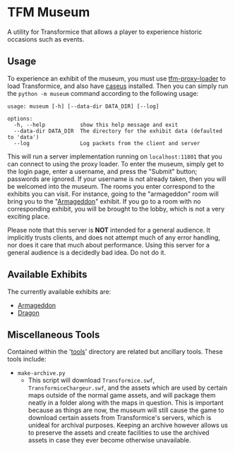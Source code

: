 # TFM Museum

A utility for Transformice that allows a player to experience historic occasions such as events.

## Usage

To experience an exhibit of the museum, you must use [tfm-proxy-loader](https://github.com/friedkeenan/tfm-proxy-loader) to load Transformice, and also have [caseus](https://github.com/friedkeenan/caseus) installed. Then you can simply run the `python -m museum` command according to the following usage:

```
usage: museum [-h] [--data-dir DATA_DIR] [--log]

options:
  -h, --help           show this help message and exit
  --data-dir DATA_DIR  The directory for the exhibit data (defaulted to 'data')
  --log                Log packets from the client and server
```

This will run a server implementation running on `localhost:11801` that you can connect to using the proxy loader. To enter the museum, simply get to the login page, enter a username, and press the "Submit" button; passwords are ignored. If your username is not already taken, then you will be welcomed into the museum. The rooms you enter correspond to the exhibits you can visit. For instance, going to the "armageddon" room will bring you to the "[Armageddon](https://transformice.fandom.com/wiki/Armageddon_2016)" exhibit. If you go to a room with no corresponding exhibit, you will be brought to the lobby, which is not a very exciting place.

Please note that this server is **NOT** intended for a general audience. It implicitly trusts clients, and does not attempt much of any error handling, nor does it care that much about performance. Using this server for a general audience is a decidedly bad idea. Do not do it.

## Available Exhibits

The currently available exhibits are:

- [Armageddon](https://transformice.fandom.com/wiki/Armageddon_2016)
- [Dragon](https://transformice.fandom.com/wiki/Dragon_2016)

## Miscellaneous Tools

Contained within the '[tools](https://github.com/friedkeenan/tfm-museum/tree/main/tools)' directory are related but ancillary tools. These tools include:

- `make-archive.py`
    - This script will download `Transformice.swf`, `TransformiceChargeur.swf`, and the assets which are used by certain maps outside of the normal game assets, and will package them neatly in a folder along with the maps in question. This is important because as things are now, the museum will still cause the game to download certain assets from Transformice's servers, which is unideal for archival purposes. Keeping an archive however allows us to preserve the assets and create facilities to use the archived assets in case they ever become otherwise unavailable.
